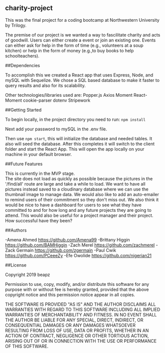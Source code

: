 ## charity-project

This was the final project for a coding bootcamp at Northwestern University by Trilogy.

The premise of our project is we wanted a way to fascilitate charity and acts of goodwill.  Users can either create a event or join an existing one.  Events can either ask for help in the form of time (e.g., volunteers at a soup kitchen) or help in the form of money (e.g.,to buy books to help schoolteachers).


##Dependencies

To accomplish this we created a React app that uses Express, Node, and mySQL with Sequelize.  We chose a SQL based database to make it faster to query results and also for its scalability.

Other technologies/libraries used are:
  Popper.js
  Axios
  Moment
  React-Moment
  cookie-parser
  dotenv
  Stripework
  
##Getting Started

To begin locally, in the project directory you need to run:
`npm install`

Next add your password to mySQL in the .env file.

Then use `npm start`, this will initialize the database and needed tables.  It also will seed the database.  After this completes it will switch to the client folder and start the React App.  This will open the app locally on your machine in your default browser.

##Future Features

This is currently in the MVP stage.  
The site does not load as quickly as possible because the pictures in the '/find/all' route are large and take a while to load.  We want to have all pictures instead saved to a cloudinary database where we can use the thumbnail image to manage data.
We would also like to add an auto-emailer to remind users of their commitment so they don't miss out.
We also think it would be nice to have a dashboard for users to see what they have committed to and for how long and any future projects they are going to attend.
This would also be useful for a project manager and their project.  How successful have they been?

##Authors

-Amena Ahmed https://github.com/Amena99
-Brittany Higgin https://github.com/BAMHiggin
-Zach Merel https://github.com/zachmerel
-Zack Germain https://github.com/zgermain
-Paul Cwik https://github.com/PCeeeZy
-Efe Owolide https://github.com/nigerian21

##License

Copyright 2019 beapz

Permission to use, copy, modify, and/or distribute this software for any purpose with or without fee is hereby granted, provided that the above copyright notice and this permission notice appear in all copies.

THE SOFTWARE IS PROVIDED "AS IS" AND THE AUTHOR DISCLAIMS ALL WARRANTIES WITH REGARD TO THIS SOFTWARE INCLUDING ALL IMPLIED WARRANTIES OF MERCHANTABILITY AND FITNESS. IN NO EVENT SHALL THE AUTHOR BE LIABLE FOR ANY SPECIAL, DIRECT, INDIRECT, OR CONSEQUENTIAL DAMAGES OR ANY DAMAGES WHATSOEVER RESULTING FROM LOSS OF USE, DATA OR PROFITS, WHETHER IN AN ACTION OF CONTRACT, NEGLIGENCE OR OTHER TORTIOUS ACTION, ARISING OUT OF OR IN CONNECTION WITH THE USE OR PERFORMANCE OF THIS SOFTWARE.
